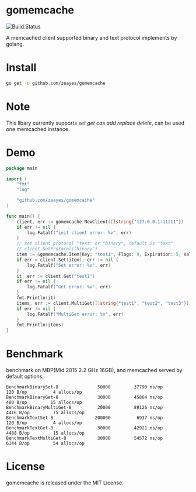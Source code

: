 gomemcache
===========
[![Build Status](https://travis-ci.org/zeayes/gomemcache.svg?branch=master)](https://travis-ci.org/zeayes/gomemcache)

A memcached client supported binary and text protocol implements by golang.

Install
===========
```bash
go get -u github.com/zeayes/gomemcache
```

Note
===========
This libary currently supports *set* *get* *cas* *add* *replace* *delete*, can be used one memcached instance.

Demo
===========
```go
package main

import (
	"fmt"
	"log"

	"github.com/zeayes/gomemcache"
)

func main() {
	client, err := gomemcache.NewClient([]string{"127.0.0.1:11211"})
	if err != nil {
		log.Fatalf("init client error: %v", err)
	}
	// set client protocol "text" or "binary", default is "text"
	// client.SetProtocol("binary")
	item := &gomemcache.Item{Key: "test1", Flags: 9, Expiration: 5, Value: []byte("replace_value")}
	if err = client.Set(item); err != nil {
		log.Fatalf("Set error: %v", err)
	}
	it, err := client.Get("test1")
	if err != nil {
		log.Fatalf("Get error: %v", err)
	}
	fmt.Println(it)
	items, err := client.MultiGet([]string{"test1", "test2", "test3"})
	if err != nil {
		log.Fatalf("MultiGet error: %v", err)
	}
	fmt.Println(items)
}
```

Benchmark
===========
benchmark on MBP(Mid 2015 2.2 GHz 16GB), and memcached served by default options.
```
BenchmarkBinarySet-8        	   50000	     37790 ns/op	     120 B/op	       4 allocs/op
BenchmarkBinaryGet-8        	   30000	     45864 ns/op	     480 B/op	      15 allocs/op
BenchmarkBinaryMultiGet-8   	   20000	     89126 ns/op	    4416 B/op	      75 allocs/op
BenchmarkTextSet-8          	  200000	      6937 ns/op	     120 B/op	       4 allocs/op
BenchmarkTextGet-8          	   30000	     42921 ns/op	    4488 B/op	      15 allocs/op
BenchmarkTextMultiGet-8     	   30000	     54572 ns/op	    6144 B/op	      54 allocs/op
```

License
===========

gomemcache is released under the MIT License.
